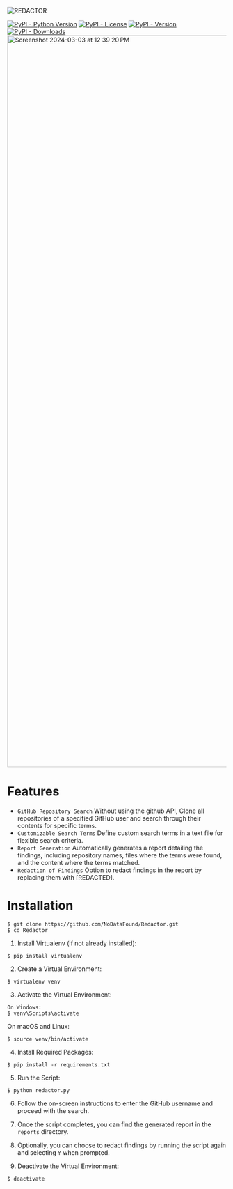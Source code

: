![REDACTOR](https://github.com/NoDataFound/Redactor/assets/3261849/0900d75a-6749-4f94-a055-0e390d6c7270)

[![PyPI - Python Version](https://img.shields.io/pypi/pyversions/PyGithub)](https://pypi.org/project/PyGithub/)
[![PyPI - License](https://img.shields.io/pypi/l/PyGithub)](https://github.com/PyGithub/PyGithub/blob/master/LICENSE)
[![PyPI - Version](https://img.shields.io/pypi/v/PyGithub)](https://pypi.org/project/PyGithub/)
[![PyPI - Downloads](https://img.shields.io/pypi/dm/PyGithub)](https://pypi.org/project/PyGithub/)
<img width="1681" alt="Screenshot 2024-03-03 at 12 39 20 PM" src="https://github.com/NoDataFound/Redactor/assets/3261849/94c65b39-a3fb-47f0-b5cb-bed5df0defda">


# Features

- `GitHub Repository Search` Without using the github API, Clone all repositories of a specified GitHub user and search through their contents for specific terms.
- `Customizable Search Terms` Define custom search terms in a text file for flexible search criteria.
- `Report Generation` Automatically generates a report detailing the findings, including repository names, files where the terms were found, and the content where the terms matched.
- `Redaction of Findings` Option to redact findings in the report by replacing them with [REDACTED].


# Installation 

```
$ git clone https://github.com/NoDataFound/Redactor.git
$ cd Redactor
```

1. Install Virtualenv (if not already installed):
```
$ pip install virtualenv
```

2. Create a Virtual Environment:
```
$ virtualenv venv
```

3. Activate the Virtual Environment:

```
On Windows:
$ venv\Scripts\activate
```

On macOS and Linux:
```
$ source venv/bin/activate
```

4. Install Required Packages:
```
$ pip install -r requirements.txt
```

5. Run the Script:

```
$ python redactor.py
```

6. Follow the on-screen instructions to enter the GitHub username and proceed with the search.

7. Once the script completes, you can find the generated report in the `reports` directory.

8. Optionally, you can choose to redact findings by running the script again and selecting `Y` when prompted.

9. Deactivate the Virtual Environment:

```
$ deactivate
```
